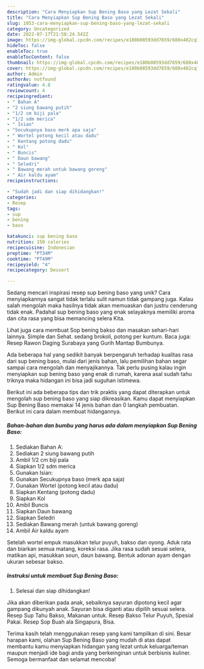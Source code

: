 ```yaml
---
description: "Cara Menyiapkan Sup Bening Baso yang Lezat Sekali"
title: "Cara Menyiapkan Sup Bening Baso yang Lezat Sekali"
slug: 1053-cara-menyiapkan-sup-bening-baso-yang-lezat-sekali
category: Uncategorized
date: 2022-07-17T21:58:24.542Z
image: https://img-global.cpcdn.com/recipes/e180b08593dd7659/680x482cq70/sup-bening-baso-foto-resep-utama.jpg
hideToc: false
enableToc: true
enableTocContent: false
thumbnail: https://img-global.cpcdn.com/recipes/e180b08593dd7659/680x482cq70/sup-bening-baso-foto-resep-utama.jpg
cover: https://img-global.cpcdn.com/recipes/e180b08593dd7659/680x482cq70/sup-bening-baso-foto-resep-utama.jpg
author: Admin
authorAv: notfound
ratingvalue: 4.8
reviewcount: 4
recipeingredient:
- " Bahan A"
- "2 siung bawang putih"
- "1/2 cm biji pala"
- "1/2 sdm merica"
- " Isian"
- "Secukupnya baso merk apa saja"
- " Wortel potong kecil atau dadu"
- " Kentang potong dadu"
- " Kol"
- " Buncis"
- " Daun bawang"
- " Seledri"
- " Bawang merah untuk bawang goreng"
- " Air kaldu ayam"
recipeinstructions:

- "Sudah jadi dan siap dihidangkan!"
categories:
- Resep
tags:
- sup
- bening
- baso

katakunci: sup bening baso 
nutrition: 150 calories
recipecuisine: Indonesian
preptime: "PT34M"
cooktime: "PT49M"
recipeyield: "4"
recipecategory: Dessert

---
```





Sedang mencari inspirasi resep sup bening baso yang unik? Cara menyiapkannya sangat tidak terlalu sulit namun tidak gampang juga. Kalau salah mengolah maka hasilnya tidak akan memuaskan dan justru cenderung tidak enak. Padahal sup bening baso yang enak selayaknya memiliki aroma dan cita rasa yang bisa memancing selera Kita.





Lihat juga cara membuat Sop bening bakso dan masakan sehari-hari lainnya. Simple dan Sehat. sedang brokoli, potong per kuntum. Baca juga: Resep Rawon Daging Surabaya yang Gurih Mantap Bumbunya.

Ada beberapa hal yang sedikit banyak berpengaruh terhadap kualitas rasa dari sup bening baso, mulai dari jenis bahan, lalu pemilihan bahan segar sampai cara mengolah dan menyajikannya. Tak perlu pusing kalau ingin menyiapkan sup bening baso yang enak di rumah, karena asal sudah tahu triknya maka hidangan ini bisa jadi suguhan istimewa.






Berikut ini ada beberapa tips dan trik praktis yang dapat diterapkan untuk mengolah sup bening baso yang siap dikreasikan. Kamu dapat menyiapkan Sup Bening Baso memakai 14 jenis bahan dan 0 langkah pembuatan. Berikut ini cara dalam membuat hidangannya.

<!--inarticleads1-->

##### Bahan-bahan dan bumbu yang harus ada dalam menyiapkan Sup Bening Baso:

1. Sediakan  Bahan A:
1. Sediakan 2 siung bawang putih
1. Ambil 1/2 cm biji pala
1. Siapkan 1/2 sdm merica
1. Gunakan  Isian:
1. Gunakan Secukupnya baso (merk apa saja)
1. Gunakan  Wortel (potong kecil atau dadu)
1. Siapkan  Kentang (potong dadu)
1. Siapkan  Kol
1. Ambil  Buncis
1. Siapkan  Daun bawang
1. Siapkan  Seledri
1. Sediakan  Bawang merah (untuk bawang goreng)
1. Ambil  Air kaldu ayam


Setelah wortel empuk masukkan telur puyuh, bakso dan oyong. Aduk rata dan biarkan semua matang, koreksi rasa. Jika rasa sudah sesuai selera, matikan api, masukkan soun, daun bawang. Bentuk adonan ayam dengan ukuran sebesar bakso. 

<!--inarticleads2-->

##### Instruksi untuk membuat Sup Bening Baso:


1. Selesai dan siap dihidangkan!

Jika akan diberikan pada anak, sebaiknya sayuran dipotong kecil agar gampang dikunyah anak. Sayuran bisa diganti atau dipilih sesuai selera. Resep Sup Tahu Bakso, Makanan untuk. Resep Bakso Telur Puyuh, Spesial Pakai. Resep Sop Buah ala Singapura, Bisa. 

Terima kasih telah menggunakan resep yang kami tampilkan di sini. Besar harapan kami, olahan Sup Bening Baso yang mudah di atas dapat membantu kamu menyiapkan hidangan yang lezat untuk keluarga/teman maupun menjadi ide bagi anda yang berkeinginan untuk berbisnis kuliner. Semoga bermanfaat dan selamat mencoba!
